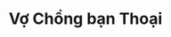 ---
layout: invite
title: "Vợ Chồng bạn Thoại"
location: "nữ"
time: "17 GIỜ 00"
permalink: /thoai.html
---